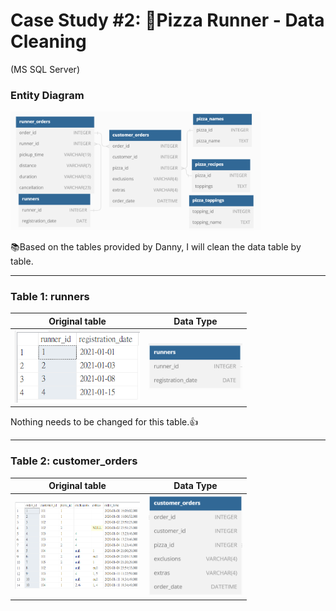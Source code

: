 # Case Study #2: :runner:Pizza Runner - Data Cleaning
(MS SQL Server)

### Entity Diagram

<img src="images/diagram_1.png" width="400">


 :books:Based on the tables provided by Danny, I will clean the data table by table.
<hr>

### Table 1: runners
| Original table | Data Type |
| :---: | :---: |
| <img src="images/c2_t1.png" width="200"> | <img src="images/t1_d.png" width="150"> |

Nothing needs to be changed for this table.:+1:

---
### Table 2: customer_orders
| Original table | Data Type |
| :---: | :---: |
| <img src="images/c2_t2.png" width="200"> | <img src="images/t2_d.png" width="150"> |
